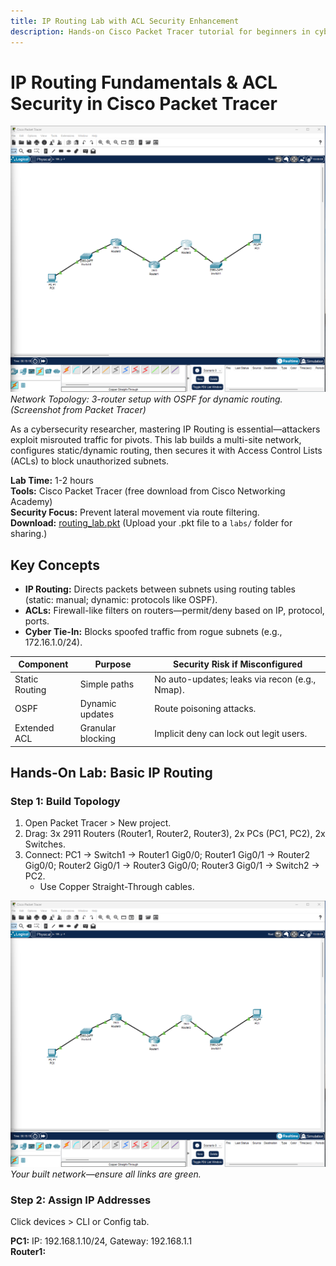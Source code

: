 ```yaml
---
title: IP Routing Lab with ACL Security Enhancement
description: Hands-on Cisco Packet Tracer tutorial for beginners in cybersecurity networking.
---
```


# IP Routing Fundamentals & ACL Security in Cisco Packet Tracer

![Lab Banner](images/topology.png)
*Network Topology: 3-router setup with OSPF for dynamic routing. (Screenshot from Packet Tracer)*

As a cybersecurity researcher, mastering IP Routing is essential—attackers exploit misrouted traffic for pivots. This lab builds a multi-site network, configures static/dynamic routing, then secures it with Access Control Lists (ACLs) to block unauthorized subnets. 

**Lab Time:** 1-2 hours  
**Tools:** Cisco Packet Tracer (free download from Cisco Networking Academy)  
**Security Focus:** Prevent lateral movement via route filtering.  
**Download:** [routing_lab.pkt](labs/routing_lab.pkt) (Upload your .pkt file to a `labs/` folder for sharing.)

## Key Concepts
- **IP Routing:** Directs packets between subnets using routing tables (static: manual; dynamic: protocols like OSPF).
- **ACLs:** Firewall-like filters on routers—permit/deny based on IP, protocol, ports.
- **Cyber Tie-In:** Blocks spoofed traffic from rogue subnets (e.g., 172.16.1.0/24).

| Component | Purpose | Security Risk if Misconfigured |
|-----------|---------|--------------------------------|
| Static Routing | Simple paths | No auto-updates; leaks via recon (e.g., Nmap). |
| OSPF | Dynamic updates | Route poisoning attacks. |
| Extended ACL | Granular blocking | Implicit deny can lock out legit users. |

## Hands-On Lab: Basic IP Routing

### Step 1: Build Topology
1. Open Packet Tracer > New project.
2. Drag: 3x 2911 Routers (Router1, Router2, Router3), 2x PCs (PC1, PC2), 2x Switches.
3. Connect: PC1 → Switch1 → Router1 Gig0/0; Router1 Gig0/1 → Router2 Gig0/0; Router2 Gig0/1 → Router3 Gig0/0; Router3 Gig0/1 → Switch2 → PC2.
   - Use Copper Straight-Through cables.

![Topology Screenshot](images/topology.png)
*Your built network—ensure all links are green.*

### Step 2: Assign IP Addresses
Click devices > CLI or Config tab.

**PC1:** IP: 192.168.1.10/24, Gateway: 192.168.1.1  
**Router1:**  
